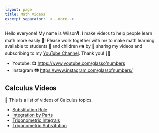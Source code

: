 ```yaml
---
layout: page
title: Math Videos
excerpt_separator:  <!--more-->
---
```


Hello everyone! My name is Wilson🎙️. I make videos to help people learn math more easily 💯! Please work together with me to make math learning available to students 🏫 and children 👪 by 📢 sharing my videos and subscribing to my <a href="https://www.youtube.com/glassofnumbers" target="_blank">YouTube Channel</a>. Thank you! 🙏🏼

- Youtube: 📺 <a href="https://www.youtube.com/glassofnumbers" target="_blank">https://www.youtube.com/glassofnumbers</a>
- Instagram 📷 <a href="https://www.instagram.com/glassofnumbers/" target="_blank">https://www.instagram.com/glassofnumbers/</a>



## Calculus Videos

📢 This is a list of videos of Calculus topics.

- <a href="https://www.notion.so/glassofnumbers/The-Substitution-Rule-532a13b008ad4cb0bb4e149a514ecc11" target="_blank">Substitution Rule</a>
- <a href="https://www.notion.so/glassofnumbers/Integration-by-Parts-7bd678eb5afe49018f0e31d32a3bad92" target="_blank">Integration by Parts</a>
- <a href="https://www.notion.so/glassofnumbers/Trigonometric-Integrals-0c5922c673a34704bdec11ab8dbfb9fd" target="_blank">Trigonometric Integrals</a>
- <a href="https://www.notion.so/glassofnumbers/Trigonometric-Substitution-df546cbe35764fd0b395524d98b4df4f" target="_blank">Trigonometric Substitution</a>



